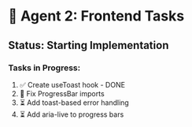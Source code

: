 # 🤖 Agent 2: Frontend Tasks

## Status: Starting Implementation

### Tasks in Progress:
1. ✅ Create useToast hook - DONE
2. 🔄 Fix ProgressBar imports
3. ⏳ Add toast-based error handling
4. ⏳ Add aria-live to progress bars

